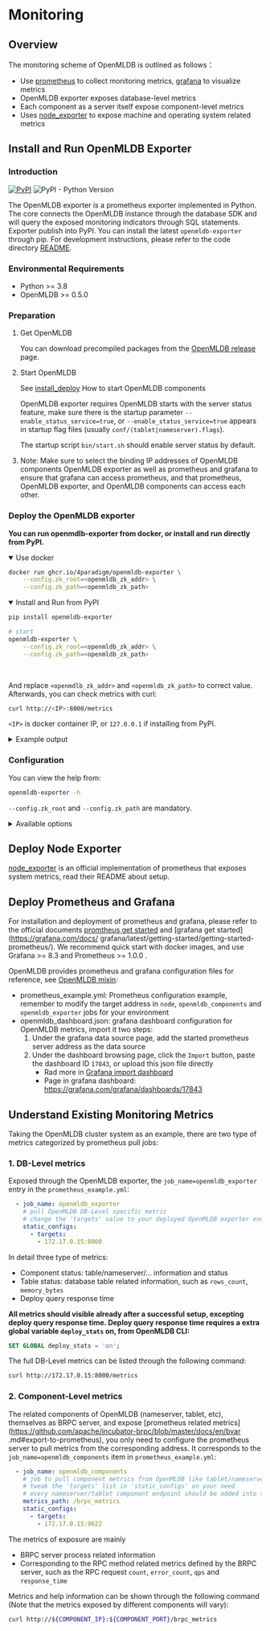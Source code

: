 # Monitoring

## Overview


The monitoring scheme of OpenMLDB is outlined as follows：

- Use [prometheus](https://prometheus.io) to collect monitoring metrics, [grafana](https://grafana.com/oss/grafana/) to visualize metrics
- OpenMLDB exporter exposes database-level metrics
- Each component as a server itself expose component-level metrics
- Uses [node_exporter](https://github.com/prometheus/node_exporter) to expose machine and operating system related metrics

## Install and Run OpenMLDB Exporter

### Introduction

[![PyPI](https://img.shields.io/pypi/v/openmldb-exporter?label=openmldb-exporter)](https://pypi.org/project/openmldb-exporter/)
![PyPI - Python Version](https://img.shields.io/pypi/pyversions/openmldb-exporter?style=flat-square)

The OpenMLDB exporter is a prometheus exporter implemented in Python. The core connects the OpenMLDB instance through the database SDK and will query the exposed monitoring indicators through SQL statements. Exporter publish into PyPI. You can install the latest `openmldb-exporter` through pip. For development instructions, please refer to the code directory [README](https://github.com/4paradigm/openmldb-exporter).


### Environmental Requirements

- Python >= 3.8
- OpenMLDB >= 0.5.0

### Preparation

1. Get OpenMLDB

   You can download precompiled packages from the [OpenMLDB release](https://github.com/4paradigm/OpenMLDB/releases) page. 

2. Start OpenMLDB

    See [install_deploy](../deploy/install_deploy.md) How to start OpenMLDB components

    OpenMLDB exporter requires OpenMLDB starts with the server status feature, make sure there is the startup parameter `--enable_status_service=true`, or `--enable_status_service=true` appears in startup flag files (usually `conf/(tablet|nameserver).flags`).

   The startup script `bin/start.sh` should enable server status by default.
   
3. Note: Make sure to select the binding IP addresses of OpenMLDB components OpenMLDB exporter as well as prometheus and grafana to ensure that grafana can access prometheus, and that prometheus, OpenMLDB exporter, and OpenMLDB components can access each other.


### Deploy the OpenMLDB exporter

**You can run openmdlb-exporter from docker, or install and run directly from PyPI.**

<details open=true><summary>Use docker</summary>

```sh
docker run ghcr.io/4paradigm/openmldb-exporter \
    --config.zk_root=<openmldb_zk_addr> \
    --config.zk_path=<openmldb_zk_path>
```

</details>

<details open=true><summary>Install and Run from PyPI</summary>

```sh
pip install openmldb-exporter

# start
openmldb-exporter \
    --config.zk_root=<openmldb_zk_addr> \
    --config.zk_path=<openmldb_zk_path>
```
</details></br>

And replace `<openmdlb_zk_addr>` and `<openmldb_zk_path>` to correct value. Afterwards, you can check metrics with curl:

```sh
curl http://<IP>:8000/metrics
```
`<IP>` is docker container IP, or `127.0.0.1` if installing from PyPI.

<details><summary>Example output</summary>

```sh
# HELP openmldb_connected_seconds_total duration for a component conncted time in seconds                              
# TYPE openmldb_connected_seconds_total counter                                                                        
openmldb_connected_seconds_total{endpoint="172.17.0.15:9520",role="tablet"} 208834.70900011063                         
openmldb_connected_seconds_total{endpoint="172.17.0.15:9521",role="tablet"} 208834.70700001717                         
openmldb_connected_seconds_total{endpoint="172.17.0.15:9522",role="tablet"} 208834.71399998665                         
openmldb_connected_seconds_total{endpoint="172.17.0.15:9622",role="nameserver"} 208833.70000004768                     
openmldb_connected_seconds_total{endpoint="172.17.0.15:9623",role="nameserver"} 208831.70900011063                     
openmldb_connected_seconds_total{endpoint="172.17.0.15:9624",role="nameserver"} 208829.7230000496                      
# HELP openmldb_connected_seconds_created duration for a component conncted time in seconds                            
# TYPE openmldb_connected_seconds_created gauge                                                                        
openmldb_connected_seconds_created{endpoint="172.17.0.15:9520",role="tablet"} 1.6501813860467942e+09                   
openmldb_connected_seconds_created{endpoint="172.17.0.15:9521",role="tablet"} 1.6501813860495396e+09                   
openmldb_connected_seconds_created{endpoint="172.17.0.15:9522",role="tablet"} 1.650181386050323e+09                    
openmldb_connected_seconds_created{endpoint="172.17.0.15:9622",role="nameserver"} 1.6501813860512116e+09               
openmldb_connected_seconds_created{endpoint="172.17.0.15:9623",role="nameserver"} 1.650181386051238e+09                
openmldb_connected_seconds_created{endpoint="172.17.0.15:9624",role="nameserver"} 1.6501813860512598e+09               
```

</details>

### Configuration

You can view the help from:
```sh
openmldb-exporter -h
```
`--config.zk_root` and `--config.zk_path` are mandatory.

<details><summary>Available options</summary>

```
usage: openmldb-exporter [-h] [--log.level LOG.LEVEL] [--web.listen-address WEB.LISTEN_ADDRESS]
                        [--web.telemetry-path WEB.TELEMETRY_PATH] [--config.zk_root CONFIG.ZK_ROOT]
                        [--config.zk_path CONFIG.ZK_PATH] [--config.interval CONFIG.INTERVAL]

OpenMLDB exporter

optional arguments:
 -h, --help            show this help message and exit
 --log.level LOG.LEVEL
                       config log level, default WARN
 --web.listen-address WEB.LISTEN_ADDRESS
                       process listen port, default 8000
 --web.telemetry-path WEB.TELEMETRY_PATH
                       Path under which to expose metrics, default metrics
 --config.zk_root CONFIG.ZK_ROOT
                       endpoint to zookeeper, default 127.0.0.1:6181
 --config.zk_path CONFIG.ZK_PATH
                       root path in zookeeper for OpenMLDB, default /
 --config.interval CONFIG.INTERVAL
                       interval in seconds to pull metrics periodically, default 30.0
```

</details>

## Deploy Node Exporter

[node_exporter](https://github.com/prometheus/node_exporter) is an official implementation of prometheus that exposes system metrics, read their README about setup.

## Deploy Prometheus and Grafana

For installation and deployment of prometheus and grafana, please refer to the official documents [promtheus get started](https://prometheus.io/docs/prometheus/latest/getting_started/) and [grafana get started](https://grafana.com/docs/ grafana/latest/getting-started/getting-started-prometheus/). We recommend quick start with docker images, and use Grafana >= 8.3 and Prometheus >= 1.0.0 .

OpenMLDB provides prometheus and grafana configuration files for reference, see [OpenMLDB mixin](https://github.com/4paradigm/openmldb-exporter/tree/main/openmldb_mixin):

- prometheus_example.yml: Prometheus configuration example, remember to modify the target address in `node`, `openmldb_components` and `openmldb_exporter` jobs for your environment
- openmldb_dashboard.json: grafana dashboard configuration for OpenMLDB metrics, import it two steps:
   1. Under the grafana data source page, add the started prometheus server address as the data source
   2. Under the dashboard browsing page, click the `Import` button, paste the dashboard ID `17843`, or upload this json file directly
      - Rad more in [Grafana import dashboard](https://grafana.com/docs/grafana/latest/dashboards/manage-dashboards/#import-a-dashboard)
      - Page in grafana dashboard: https://grafana.com/grafana/dashboards/17843

## Understand Existing Monitoring Metrics

Taking the OpenMLDB cluster system as an example, there are two type of metrics categorized by prometheus pull jobs:

### 1. DB-Level metrics

Exposed through the OpenMLDB exporter, the `job_name=openmldb_exporter` entry in the `prometheus_example.yml`:

   ```yaml
     - job_name: openmldb_exporter
       # pull OpenMLDB DB-Level specific metric
       # change the 'targets' value to your deployed OpenMLDB exporter endpoint
       static_configs:
         - targets:
           - 172.17.0.15:8000
   ```

   In detail three type of metrics:

   - Component status: table/nameserver/... information and status
   - Table status: database table related information, such as `rows_count`, `memory_bytes`
   - Deploy query response time

   **All metrics should visible already after a successful setup, excepting deploy query response time. Deploy query response time requires a extra global variable `deploy_stats` on, from OpenMLDB CLI:**

   ```sql
   SET GLOBAL deploy_stats = 'on';
   ```

   The full DB-Level metrics can be listed through the following command:

   ```bash
   curl http://172.17.0.15:8000/metrics
   ```

### 2. Component-Level metrics

The related components of OpenMLDB (nameserver, tablet, etc), themselves as BRPC server, and expose [prometheus related metrics](https://github.com/apache/incubator-brpc/blob/master/docs/en/bvar .md#export-to-prometheus), you only need to configure the prometheus server to pull metrics from the corresponding address. It corresponds to the `job_name=openmldb_components` item in `prometheus_example.yml`:

   ```yaml
     - job_name: openmldb_components
       # job to pull component metrics from OpenMLDB like tablet/nameserver
       # tweak the 'targets' list in 'static_configs' on your need
       # every nameserver/tablet component endpoint should be added into targets
       metrics_path: /brpc_metrics
       static_configs:
         - targets:
           - 172.17.0.15:9622
   ```

   The metrics of exposure are mainly

   - BRPC server process related information
   - Corresponding to the RPC method related metrics defined by the BRPC server, such as the RPC request `count`, `error_count`, `qps` and `response_time`

   Metrics and help information can be shown through the following command (Note that the metrics exposed by different components will vary):

   ```bash
   curl http://${COMPONENT_IP}:${COMPONENT_PORT}/brpc_metrics
   ```
